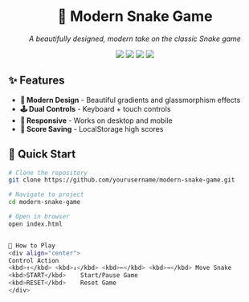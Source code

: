 <h1 align="center">🐍 Modern Snake Game</h1>

<p align="center">
  <i>A beautifully designed, modern take on the classic Snake game</i>
</p>

<p align="center">
  <img src="https://img.shields.io/badge/HTML5-E34F26?style=for-the-badge&logo=html5&logoColor=white" />
  <img src="https://img.shields.io/badge/CSS3-1572B6?style=for-the-badge&logo=css3&logoColor=white" />
  <img src="https://img.shields.io/badge/JavaScript-F7DF1E?style=for-the-badge&logo=javascript&logoColor=black" />
  <img src="https://img.shields.io/badge/Game-Snake-green?style=for-the-badge" />
</p>

## ✨ Features

- **🎨 Modern Design** - Beautiful gradients and glassmorphism effects
- **🕹️ Dual Controls** - Keyboard + touch controls  
- **📱 Responsive** - Works on desktop and mobile
- **💾 Score Saving** - LocalStorage high scores

## 🚀 Quick Start

```bash
# Clone the repository
git clone https://github.com/yourusername/modern-snake-game.git

# Navigate to project
cd modern-snake-game

# Open in browser
open index.html


🎯 How to Play
<div align="center">
Control	Action
<kbd>↑</kbd> <kbd>↓</kbd> <kbd>←</kbd> <kbd>→</kbd>	Move Snake
<kbd>START</kbd>	Start/Pause Game
<kbd>RESET</kbd>	Reset Game
</div>

